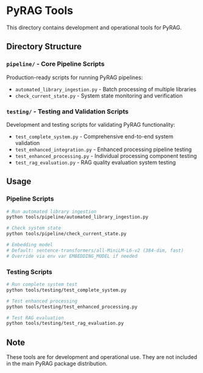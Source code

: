 # PyRAG Tools

This directory contains development and operational tools for PyRAG.

## Directory Structure

### `pipeline/` - Core Pipeline Scripts
Production-ready scripts for running PyRAG pipelines:
- `automated_library_ingestion.py` - Batch processing of multiple libraries
- `check_current_state.py` - System state monitoring and verification

### `testing/` - Testing and Validation Scripts
Development and testing scripts for validating PyRAG functionality:
- `test_complete_system.py` - Comprehensive end-to-end system validation
- `test_enhanced_integration.py` - Enhanced processing pipeline testing
- `test_enhanced_processing.py` - Individual processing component testing
- `test_rag_evaluation.py` - RAG quality evaluation system testing


## Usage

### Pipeline Scripts
```bash
# Run automated library ingestion
python tools/pipeline/automated_library_ingestion.py

# Check system state
python tools/pipeline/check_current_state.py

# Embedding model
# Default: sentence-transformers/all-MiniLM-L6-v2 (384-dim, fast)
# Override via env var EMBEDDING_MODEL if needed
```

### Testing Scripts
```bash
# Run complete system test
python tools/testing/test_complete_system.py

# Test enhanced processing
python tools/testing/test_enhanced_processing.py

# Test RAG evaluation
python tools/testing/test_rag_evaluation.py
```

## Note
These tools are for development and operational use. They are not included in the main PyRAG package distribution.
